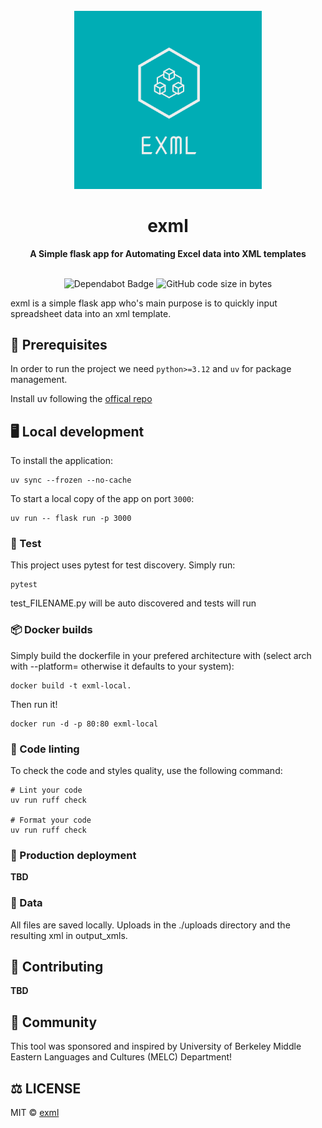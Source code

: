 <div align="center">
  <br>
  <img alt="EXML Logo" src="static/git_icon.png" width="300px">
  <h1>exml</h1>
  <strong>A Simple flask app for Automating Excel data into XML templates</strong>
</div>
<br>
<p align="center">
  <img src="https://img.shields.io/badge/Dependabot-active-brightgreen.svg" alt="Dependabot Badge">
  <img src="https://img.shields.io/github/languages/code-size/ummahrican/exml" alt="GitHub code size in bytes">
</p>

exml is a simple flask app who's main purpose is to quickly input spreadsheet data into an xml template.

## 📖 Prerequisites

In order to run the project we need `python>=3.12` and `uv` for package management.

Install uv following the [offical repo](https://github.com/astral-sh/uv?tab=readme-ov-file#getting-started)

## 🖥️ Local development

To install the application:

```shell
uv sync --frozen --no-cache
```

To start a local copy of the app on port `3000`:

```shell
uv run -- flask run -p 3000
```

### 🧪 Test
This project uses pytest for test discovery. Simply run:
```shell
pytest
```
test_FILENAME.py will be auto discovered and tests will run

### 📦 Docker builds

Simply build the dockerfile in your prefered architecture with (select arch with --platform= otherwise it defaults to your system):
```shell
docker build -t exml-local.
```

Then run it!
```shell
docker run -d -p 80:80 exml-local
```

### 🎨 Code linting

To check the code and styles quality, use the following command:

```shell
# Lint your code
uv run ruff check

# Format your code
uv run ruff check
```

### 🚀 Production deployment

<strong>TBD</strong>

### 💾 Data

All files are saved locally. Uploads in the ./uploads directory and the resulting xml in output_xmls. 

## 🤝 Contributing

<strong>TBD</strong>

## 🍕 Community

This tool was sponsored and inspired by University of Berkeley Middle Eastern Languages and Cultures (MELC) Department! 

## ⚖️ LICENSE

MIT © [exml](LICENSE)
